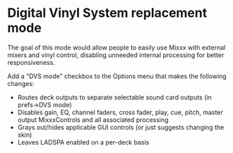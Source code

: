 # Digital Vinyl System replacement mode

The goal of this mode would allow people to easily use Mixxx with
external mixers and vinyl control, disabling unneeded internal
processing for better responsiveness.

Add a "DVS mode" checkbox to the Options menu that makes the following
changes:

  - Routes deck outputs to separate selectable sound card outputs (in
    prefs-\>DVS mode)
  - Disables gain, EQ, channel faders, cross fader, play, cue, pitch,
    master output MixxxControls and all associated processing
  - Grays out/hides applicable GUI controls (or just suggests changing
    the skin)
  - Leaves LADSPA enabled on a per-deck basis
